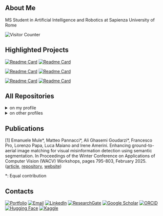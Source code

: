 ## About Me

MS Student in Artificial Intelligence and Robotics at Sapienza University of Rome

![Visitor Counter](https://komarev.com/ghpvc/?username=matteopannacci&abbreviated=true)

## Highlighted Projects

[![Readme Card](https://github-readme-stats.vercel.app/api/pin/?username=MatteoPannacci&repo=SemanticAlignNet-QUAD&theme=ayu-mirage&hide_border=true&description_lines_count=3)](https://github.com/MatteoPannacci/SemanticAlignNet-QUAD)
[![Readme Card](https://github-readme-stats.vercel.app/api/pin/?username=MatteoPannacci&repo=machiavelli-planning&theme=ayu-mirage&hide_border=true&description_lines_count=3)](https://github.com/MatteoPannacci/machiavelli-planning)

[![Readme Card](https://github-readme-stats.vercel.app/api/pin/?username=MatteoPannacci&repo=rdfs-in-neo4j&theme=ayu-mirage&hide_border=true&description_lines_count=3)](https://github.com/MatteoPannacci/rdfs-in-neo4j)
[![Readme Card](https://github-readme-stats.vercel.app/api/pin/?username=MatteoPannacci&repo=rp-simple-planner&theme=ayu-mirage&hide_border=true&description_lines_count=3)](https://github.com/MatteoPannacci/rp-simple-planner)

[![Readme Card](https://github-readme-stats.vercel.app/api/pin/?username=EmaMule&repo=Multi-Family-Co-Evolutionary-RL&theme=ayu-mirage&hide_border=true&description_lines_count=3)](https://github.com/EmaMule/Multi-Family-Co-Evolutionary-RL)
[![Readme Card](https://github-readme-stats.vercel.app/api/pin/?username=MatteoPannacci&repo=fever-nli-augmentation&theme=ayu-mirage&hide_border=true&description_lines_count=3)](https://github.com/MatteoPannacci/fever-nli-augmentation)


## All Repositories
<details>
      
  <summary>on my profile</summary>

  [![Readme Card](https://github-readme-stats.vercel.app/api/pin/?username=EmaMule&repo=Multi-Family-Co-Evolutionary-RL&theme=ayu-mirage&hide_border=true&description_lines_count=3)](https://github.com/EmaMule/Multi-Family-Co-Evolutionary-RL)
  [![Readme Card](https://github-readme-stats.vercel.app/api/pin/?username=MatteoPannacci&repo=fever-nli-augmentation&theme=ayu-mirage&hide_border=true&description_lines_count=3)](https://github.com/MatteoPannacci/fever-nli-augmentation)

</details>

<details>
      
  <summary>on other profiles</summary>

  [![Readme Card](https://github-readme-stats.vercel.app/api/pin/?username=EmaMule&repo=Multi-Family-Co-Evolutionary-RL&theme=ayu-mirage&hide_border=true&description_lines_count=3)](https://github.com/EmaMule/Multi-Family-Co-Evolutionary-RL)
  [![Readme Card](https://github-readme-stats.vercel.app/api/pin/?username=MatteoPannacci&repo=fever-nli-augmentation&theme=ayu-mirage&hide_border=true&description_lines_count=3)](https://github.com/MatteoPannacci/fever-nli-augmentation)

</details>

## Publications

[1] Emanuele Mule*, Matteo Pannacci*, Ali Ghasemi Goudarzi*, Francesco Pro, Lorenzo Papa, Luca Maiano and Irene Amerini. Enhancing ground-to-aerial image matching for visual misinformation detection using semantic segmentation. In Proceedings of the Winter Conference on Applications of Computer Vision (WACV) Workshops, pages 795-803, February 2025. ([article](https://arxiv.org/pdf/2502.06288), [repository](https://github.com/MatteoPannacci/SemanticAlignNet-QUAD), [website](https://matteopannacci.github.io/SemanticAlignNet-QUAD/))
      
*: Equal contribution


## Contacts

[![Portfolio](https://img.shields.io/badge/Portfolio-000?style=flat&logo=internet-explorer&logoColor=white)](https://matteopannacci.github.io/)
[![Email](https://img.shields.io/badge/Email-D14836?style=flat&logo=gmail&logoColor=white)]()
[![LinkedIn](https://img.shields.io/badge/LinkedIn-blue?style=flat&logo=linkedin)](https://www.linkedin.com/in/matteo-pannacci/)
[![ResearchGate](https://img.shields.io/badge/ResearchGate-00CCBB?style=flat&logo=researchgate&logoColor=white)](https://www.researchgate.net/profile/Matteo-Pannacci)
[![Google Scholar](https://img.shields.io/badge/Google%20Scholar-4285F4?style=flat&logo=googlescholar&logoColor=white)](https://scholar.google.com/citations?user=_VlMoTYAAAAJ&hl=it&oi=ao)
[![ORCID](https://img.shields.io/badge/ORCID-A6CE39?style=flat&logo=orcid&logoColor=white)](https://orcid.org/0009-0002-8426-7329)
[![Hugging Face](https://img.shields.io/badge/HuggingFace-FFD21F?style=flat&logo=huggingface&logoColor=white)](https://huggingface.co/Matteo-Pannacci)
[![Kaggle](https://img.shields.io/badge/Kaggle-20BEFF?style=flat&logo=kaggle&logoColor=white)](https://www.kaggle.com/matteopannacci)


<!--
**MatteoPannacci/MatteoPannacci** is a ✨ _special_ ✨ repository because its `README.md` (this file) appears on your GitHub profile.

Here are some ideas to get you started:

- 🔭 I’m currently working on ...
- 🌱 I’m currently learning ...
- 👯 I’m looking to collaborate on ...
- 🤔 I’m looking for help with ...
- 💬 Ask me about ...
- 📫 How to reach me: ...
- 😄 Pronouns: ...
- ⚡ Fun fact: ...
-->
